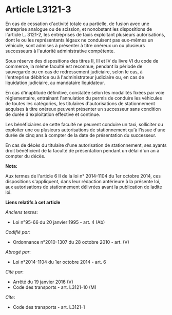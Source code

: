 # Article L3121-3

En cas de cessation d'activité totale ou partielle, de fusion avec une entreprise analogue ou de scission, et nonobstant les
dispositions de l'article L. 3121-2, les entreprises de taxis exploitant plusieurs autorisations, dont le ou les
représentants légaux ne conduisent pas eux-mêmes un véhicule, sont admises à présenter à titre onéreux un ou plusieurs
successeurs à l'autorité administrative compétente. 

Sous réserve des dispositions des titres II, III et IV du livre VI du code de commerce, la même faculté est reconnue, pendant
la période de sauvegarde ou en cas de redressement judiciaire, selon le cas, à l'entreprise débitrice ou à l'administrateur
judiciaire ou, en cas de liquidation judiciaire, au mandataire liquidateur. 

En cas d'inaptitude définitive, constatée selon les modalités fixées par voie réglementaire, entraînant l'annulation du
permis de conduire les véhicules de toutes les catégories, les titulaires d'autorisations de stationnement acquises à titre
onéreux peuvent présenter un successeur sans condition de durée d'exploitation effective et continue. 

Les bénéficiaires de cette faculté ne peuvent conduire un taxi, solliciter ou exploiter une ou plusieurs autorisations de
stationnement qu'à l'issue d'une durée de cinq ans à compter de la date de présentation du successeur. 

En cas de décès du titulaire d'une autorisation de stationnement, ses ayants droit bénéficient de la faculté de présentation
pendant un délai d'un an à compter du décès.

**Nota:**

Aux termes de l'article 6 II de la loi n° 2014-1104 du 1er octobre 2014, ces dispositions s'appliquent, dans leur rédaction
antérieure à la présente loi, aux autorisations de stationnement délivrées avant la publication de ladite loi.

**Liens relatifs à cet article**

_Anciens textes_:

  - Loi n°95-66 du 20 janvier 1995 - art. 4 (Ab)

_Codifié par_:

  - Ordonnance n°2010-1307 du 28 octobre 2010 - art. (V)

_Abrogé par_:

  - Loi n°2014-1104 du 1er octobre 2014 - art. 6

_Cité par_:

  - Arrêté du 19 janvier 2016 (V)
  - Code des transports - art. L3121-10 (M)

_Cite_:

  - Code des transports - art. L3121-1
